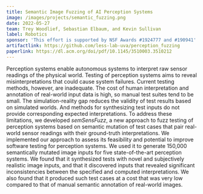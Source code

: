 ```yaml
---
title: Semantic Image Fuzzing of AI Perception Systems
image: /images/projects/semantic_fuzzing.png
date: 2022-05-27
team: Trey Woodlief, Sebastian Elbaum, and Kevin Sullivan
label: Robotics
sponsor: 'This effort is supported by NSF Awards #1924777 and #190941'
artifactlink: https://github.com/less-lab-uva/perception_fuzzing
paperlink: https://dl.acm.org/doi/pdf/10.1145/3510003.3510212
---
```


Perception systems enable autonomous systems to interpret raw sensor readings of the physical world. Testing of perception systems aims to reveal misinterpretations that could cause system failures.
Current testing methods, however, are inadequate. The cost of human interpretation and annotation of real-world input data is high, so manual test suites tend to be small. The simulation-reality gap reduces the validity of test results based on simulated worlds. And methods for synthesizing test inputs do not provide corresponding expected interpretations. To address these limitations, we developed _semSensFuzz_, a new approach to fuzz testing of perception systems based on semantic mutation of test cases that pair real-world sensor readings with their ground-truth interpretations. We implemented our approach to assess its feasibility and potential to improve software testing for perception systems. We used it to generate 150,000 semantically mutated image inputs for five state-of-the-art perception systems. We found that it synthesized tests with novel and subjectively realistic image inputs, and that it discovered inputs that revealed significant inconsistencies between the specified and computed interpretations. We also found that it produced such test cases at a cost that was very low compared to that of manual semantic annotation of real-world images.